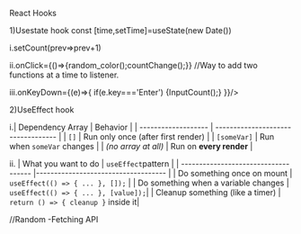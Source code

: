 React Hooks

1)Usestate hook
const [time,setTime]=useState(new Date())


i.setCount(prev=>prev+1)

ii.onClick={()=>{random_color();countChange();}} //Way to add two functions at a time to listener.

iii.onKeyDown={(e)=>{
    if(e.key==='Enter')
    {InputCount();}
    }}/>

2)UseEffect hook

i.| Dependency Array    | Behavior                           |
  | ------------------- | ---------------------------------- |
  | `[]`                | Run only once (after first render) |
  | `[someVar]`         | Run when `someVar` changes         |
  | *(no array at all)* | Run on **every render**            |

ii.
| What you want to do                  | `useEffect`pattern                  |
| ------------------------------------ |------------------------------------ |
| Do something once on mount           | `useEffect(() => { ... }, []);`     |
| Do something when a variable changes | `useEffect(() => { ... }, [value]);`|
| Cleanup something (like a timer)     | `return () => { cleanup }` inside it|

//Random -Fetching API
